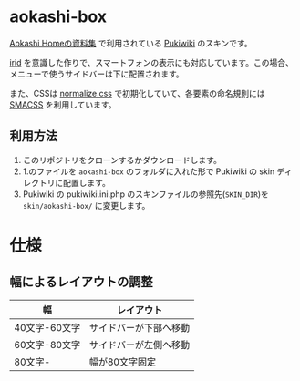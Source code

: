 # aokashi-box
[Aokashi Homeの資料集](https://contents.aokashi.net/docs/) で利用されている [Pukiwiki](https://pukiwiki.osdn.jp/) のスキンです。

[irid](https://pukiwiki.osdn.jp/?%E8%87%AA%E4%BD%9C%E3%82%B9%E3%82%AD%E3%83%B3/irid) を意識した作りで、スマートフォンの表示にも対応しています。この場合、メニューで使うサイドバーは下に配置されます。

また、CSSは [normalize.css](https://necolas.github.io/normalize.css/) で初期化していて、各要素の命名規則には [SMACSS](https://smacss.com/) を利用しています。

## 利用方法
1. このリポジトリをクローンするかダウンロードします。
2. 1.のファイルを `aokashi-box` のフォルダに入れた形で Pukiwiki の skin ディレクトリに配置します。
3. Pukiwiki の pukiwiki.ini.php のスキンファイルの参照先(`SKIN_DIR`)を `skin/aokashi-box/` に変更します。

# 仕様

## 幅によるレイアウトの調整

|幅  |レイアウト|
|----|----|
|40文字-60文字|サイドバーが下部へ移動|
|60文字-80文字|サイドバーが左側へ移動|
|80文字-|幅が80文字固定|
